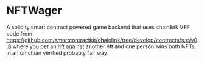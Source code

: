 # NFTWager
A solidity smart contract powered game backend that uses chainlink VRF code from https://github.com/smartcontractkit/chainlink/tree/develop/contracts/src/v0.8 where you bet an nft against another nft and one person wins both NFTs, in an on chian verified probably fair way.
